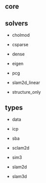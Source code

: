 
  

## core

  
  

## solvers

* cholmod

* csparse

* dense

* eigen

* pcg

* slam2d_linear

* structure_only

  

## types

* data

* icp

* sba

* sclam2d

* sim3

* slam2d

* slam3d